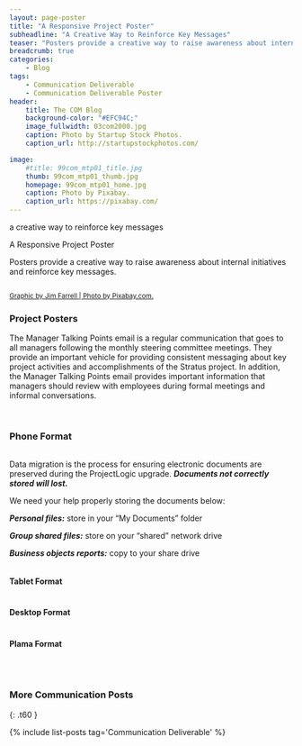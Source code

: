```yaml
---
layout: page-poster
title: "A Responsive Project Poster"
subheadline: "A Creative Way to Reinforce Key Messages"
teaser: "Posters provide a creative way to raise awareness about internal initiatives and reinforce key messages."
breadcrumb: true
categories:
    - Blog
tags:
    - Communication Deliverable
    - Communication Deliverable Poster
header:
    title: The COM Blog
    background-color: "#EFC94C;"
    image_fullwidth: 03com2000.jpg
    caption: Photo by Startup Stock Photos.
    caption_url: http://startupstockphotos.com/

image:
    #title: 99com_mtp01_title.jpg
    thumb: 99com_mtp01_thumb.jpg
    homepage: 99com_mtp01_home.jpg
    caption: Photo by Pixabay.
    caption_url: https://pixabay.com/
---
```

<!-- Replace Default Headline Content -->
<p class="subheadline">a creative way to reinforce key messages</p>
<p class="headline">A Responsive Project Poster</p>
<p class="teaser">Posters provide a creative way to raise awareness about internal initiatives and reinforce key messages.</p>


<!-- Replacement Title Grahpic -->
<div class="row" >
  <div class="medium-12 columns t30">
    <strong class="show-for-small-only"><img src="{{ site.urlimg }}99com_mtp01_widget.jpg" alt=""></strong>
    <strong class="show-for-medium-up"><img src="{{ site.urlimg }}99com_mtp01_title.jpg" alt=""></strong>
  </div>
</div>
<p><a href="https://pixabay.com/"><small>Graphic by Jim Farrell | Photo by Pixabay.com.</small></a></p>

### Project Posters
The Manager Talking Points email is a regular communication that goes to all managers following the monthly steering committee meetings. They provide an important vehicle for providing consistent messaging about key project activities and accomplishments of the Stratus project. In addition, the Manager Talking Points email provides important information that managers should review with employees during formal meetings and informal conversations.

<!-- 4 Poster Formats: phone, portrait, landscape, Plasma -->
<br>

### Phone Format
<img src="{{ site.urlimg }}99com_pstr01_sm_01.jpg" alt="">
<p>Data migration is the process for ensuring electronic documents are preserved during the ProjectLogic upgrade. <b><i>Documents not correctly stored will lost.</i></b></P>
<p>We need your help properly storing the documents below:</p>
<p><b><i>Personal files:</i></b> store in your “My Documents” folder</p>
<p><b><i>Group shared files:</i></b> store on your “shared” network drive</p>
<p><b><i>Business objects reports:</i></b> copy to your share drive</p>
<img src="{{ site.urlimg }}99com_pstr01_sm_02.jpg" alt="">

#### Tablet Format
<img src="{{ site.urlimg }}99com_pstr01_portrait.jpg" alt="">

#### Desktop Format
<img src="{{ site.urlimg }}99com_pstr01_landscape.jpg" alt="">

#### Plama Format
<img src="{{ site.urlimg }}99com_pstr01_plasma.jpg" alt="">

<p></p>

<br>


### More Communication Posts
{: .t60 }

{% include list-posts tag='Communication Deliverable' %}
